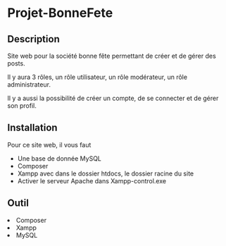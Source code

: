 # Projet-BonneFete

## Description

Site web pour la société bonne fête permettant de créer et de gérer des posts.

Il y aura 3 rôles, un rôle utilisateur, un rôle modérateur, un rôle administrateur.

Il y a aussi la possibilité de créer un compte, de se connecter et de gérer son profil.

## Installation

Pour ce site web, il vous faut

<ul>

<li>Une base de donnée MySQL</li>

<li>Composer</li>

<li>Xampp avec dans le dossier htdocs, le dossier racine du site</li>

<li>Activer le serveur Apache dans Xampp-control.exe</li>

</ul>

## Outil

<li>Composer</li>
<li>Xampp</li>
<li>MySQL</li>
